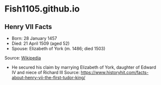 # Fish1105.github.io


## Henry VII Facts

- Born: 28 January 1457
- Died: 21 April 1509 (aged 52)
- Spouse: Elizabeth of York (m. 1486; died 1503)

Source: [Wikipedia](https://www.wikiwand.com/en/articles/Henry_VII_of_England)
- He secured his claim by marrying Elizabeth of York, daughter of Edward IV and niece of Richard III
Source: https://www.historyhit.com/facts-about-henry-vii-the-first-tudor-king/
